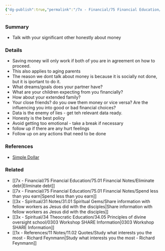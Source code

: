 ```yaml
---
{"dg-publish":true,"permalink":"/7x - Financial/75 Financial Education/75.01 Financial Notes/Talk honestly about money/","title":"Talk honestly about money","noteIcon":""}
---
```



### Summary
- Talk with your significant other honestly about money

### Details
- Saving money will only work if both of you are in agreement on how to proceed.
- This also applies to aging parents
- The reason we dont talk about money is because it is socially not done, but it is iportant to do it.
- What dreams/goals does your partner have? 
- What are your children expecting from you financially? 
- How about your extended family?
- Your close friends? do you owe them money or vice versa? Are the influencing you into good or bad financial choices?
- Data is the enemy of lies - get teh relevant data ready.
- Honesty is the best policy
- Avoid getting too emotional - take a break if necessary
- follow up if there are any hurt feelings
- Follow up on any actions that need to be done

### References
- [Simple Dollar](https://web.archive.org/web/20110902020254/http://www.thesimpledollar.com/)

### Related
- [[7x - Financial/75 Financial Education/75.01 Financial Notes/Eliminate debt\|Eliminate debt]]
- [[7x - Financial/75 Financial Education/75.01 Financial Notes/Spend less than you earn\|Spend less than you earn]]
- [[3x - Spiritual/31 Notes/31.01 Spiritual Gems/Share information with fellow workers as Jesus did with the disciples\|Share information with fellow workers as Jesus did with the disciples]]
- [[3x - Spiritual/34 Theocratic Education/34.05 Principles of divine oversight school/0303 Workshop SHARE Information\|0303 Workshop SHARE Information]]
- [[1x - References/11 Notes/11.02 Quotes/Study what interests you the most - Richard Feynmann\|Study what interests you the most - Richard Feynmann]]